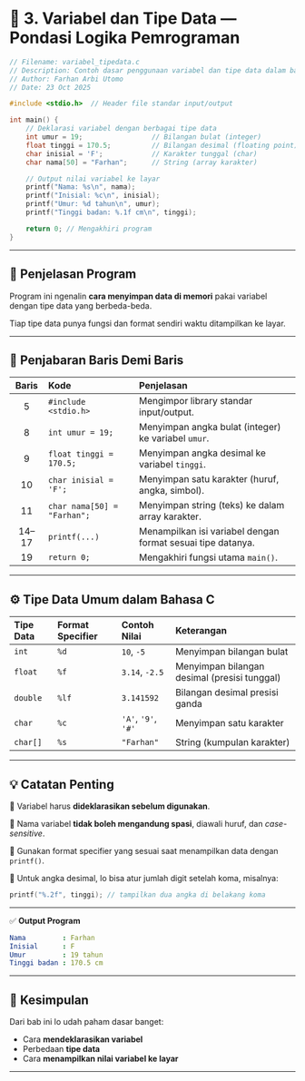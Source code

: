 #  🧩 3. Variabel dan Tipe Data — Pondasi Logika Pemrograman

```c
// Filename: variabel_tipedata.c
// Description: Contoh dasar penggunaan variabel dan tipe data dalam bahasa C
// Author: Farhan Arbi Utomo
// Date: 23 Oct 2025

#include <stdio.h>  // Header file standar input/output

int main() {
    // Deklarasi variabel dengan berbagai tipe data
    int umur = 19;                 // Bilangan bulat (integer)
    float tinggi = 170.5;          // Bilangan desimal (floating point)
    char inisial = 'F';            // Karakter tunggal (char)
    char nama[50] = "Farhan";      // String (array karakter)

    // Output nilai variabel ke layar
    printf("Nama: %s\n", nama);
    printf("Inisial: %c\n", inisial);
    printf("Umur: %d tahun\n", umur);
    printf("Tinggi badan: %.1f cm\n", tinggi);

    return 0; // Mengakhiri program
}
```

---

## 🧠 Penjelasan Program

Program ini ngenalin **cara menyimpan data di memori** pakai variabel dengan tipe data yang berbeda-beda.

Tiap tipe data punya fungsi dan format sendiri waktu ditampilkan ke layar.

---

## 📖 Penjabaran Baris Demi Baris

| **Baris** | **Kode**                    | **Penjelasan**                                              |
| :-------: | :-------------------------- | :---------------------------------------------------------- |
|     5     | `#include <stdio.h>`        | Mengimpor library standar input/output.                     |
|     8     | `int umur = 19;`            | Menyimpan angka bulat (integer) ke variabel `umur`.         |
|     9     | `float tinggi = 170.5;`     | Menyimpan angka desimal ke variabel `tinggi`.               |
|     10    | `char inisial = 'F';`       | Menyimpan satu karakter (huruf, angka, simbol).             |
|     11    | `char nama[50] = "Farhan";` | Menyimpan string (teks) ke dalam array karakter.            |
|   14–17   | `printf(...)`               | Menampilkan isi variabel dengan format sesuai tipe datanya. |
|     19    | `return 0;`                 | Mengakhiri fungsi utama `main()`.                           |

---

## ⚙️ Tipe Data Umum dalam Bahasa C

| **Tipe Data** | **Format Specifier** | **Contoh Nilai**    | **Keterangan**                               |
| :------------ | :------------------- | :------------------ | :------------------------------------------- |
| `int`         | `%d`                 | `10`, `-5`          | Menyimpan bilangan bulat                     |
| `float`       | `%f`                 | `3.14`, `-2.5`      | Menyimpan bilangan desimal (presisi tunggal) |
| `double`      | `%lf`                | `3.141592`          | Bilangan desimal presisi ganda               |
| `char`        | `%c`                 | `'A'`, `'9'`, `'#'` | Menyimpan satu karakter                      |
| `char[]`      | `%s`                 | `"Farhan"`          | String (kumpulan karakter)                   |

---

## 💡 Catatan Penting

🔹 Variabel harus **dideklarasikan sebelum digunakan**.

🔹 Nama variabel **tidak boleh mengandung spasi**, diawali huruf, dan *case-sensitive*.

🔹 Gunakan format specifier yang sesuai saat menampilkan data dengan `printf()`.

🔹 Untuk angka desimal, lo bisa atur jumlah digit setelah koma, misalnya:

```c
printf("%.2f", tinggi); // tampilkan dua angka di belakang koma
```

---

✅ **Output Program**

```yaml
Nama         : Farhan
Inisial      : F
Umur         : 19 tahun
Tinggi badan : 170.5 cm
```

---

## 🚀 Kesimpulan

Dari bab ini lo udah paham dasar banget:

* Cara **mendeklarasikan variabel**
* Perbedaan **tipe data**
* Cara **menampilkan nilai variabel ke layar**


---
